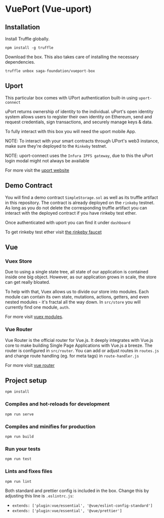 # VuePort (Vue-uport)
[banner]: https://github.com/saga-foundation/vueport-box/blob/master/loading-banner.png "banner"

## Installation
Install Truffle globally.

`npm install -g truffle`

Download the box. This also takes care of installing the necessary dependencies.

`truffle unbox saga-foundation/vueport-box
`
## Uport 
This particular box comes with UPort authentication built-in using `uport-connect` 

uPort returns ownership of identity to the individual. uPort's open identity system allows users to register their own identity on Ethereum, send and request credentials, sign transactions, and securely manage keys & data.

To fully interact with this box you will need the uport mobile App.

NOTE: To interact with your smart contracts through UPort's web3 instance, make sure they're deployed to the `Rinkeby` testnet.

NOTE: uport-connect uses the `Infura IPFS gateway`, due to this the uPort login modal might not always be available

For more visit the [uport website](https://www.uport.me/)

## Demo Contract 

You will find a demo contract `SimpleStorage.sol` as well as its truffle artifact in this repository. The contract is already deployed on the `rinkeby` testnet. As long as you do not delete the corresponding truffle artifact you can interact with the deployed contract if you have rinkeby test ether. 

Once authenticated with uport you can find it under `dashboard`

To get rinkeby test ether visit [the rinkeby faucet](https://faucet.rinkeby.io/)

## Vue

### Vuex Store 

Due to using a single state tree, all state of our application is contained inside one big object. However, as our application grows in scale, the store can get really bloated.

To help with that, Vuex allows us to divide our store into modules. Each module can contain its own state, mutations, actions, getters, and even nested modules - it's fractal all the way down. In `src/store` you will currently find one module, `auth`.

For more visit [vuex modules](https://vuex.vuejs.org/guide/modules.html).

### Vue Router 

Vue Router is the official router for Vue.js. It deeply integrates with Vue.js core to make building Single Page Applications with Vue.js a breeze. 
The router is configured in `src/router`. You can add or adjust routes in `routes.js` and change route handling (eg. for meta tags) in `route-handler.js`

For more visit [vue router](https://router.vuejs.org/)

## Project setup
```
npm install
```

### Compiles and hot-reloads for development
```
npm run serve
```

### Compiles and minifies for production
```
npm run build
```

### Run your tests
```
npm run test
```

### Lints and fixes files
```
npm run lint
```
Both standard and prettier config is included in the box. 
Change this by adjusting this line is `.eslintrc.js`: 
 *  `extends: ['plugin:vue/essential', '@vue/eslint-config-standard']`
 *  `extends: ['plugin:vue/essential', '@vue/prettier']`
